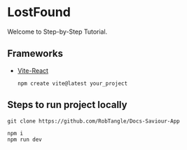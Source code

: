 # LostFound

Welcome to Step-by-Step Tutorial.

<!--suggest you can post id you found or find your lost id -->


## Frameworks

- [Vite-React](https://vitejs.dev/)

  `npm create vite@latest your_project`



## Steps to run project locally

```
git clone https://github.com/RobTangle/Docs-Saviour-App

npm i
npm run dev
```

